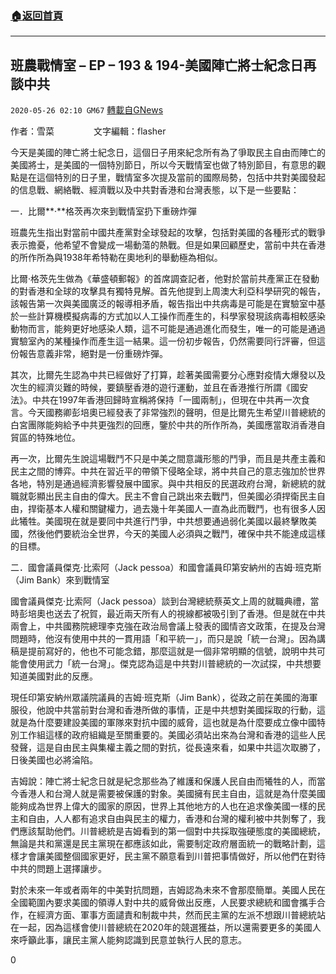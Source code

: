 ###  [:house:返回首頁](https://github.com/ourhimalayas/txt)
---

## 班農戰情室 &#8211; EP &#8211; 193 &amp; 194-美國陣亡將士紀念日再談中共
`2020-05-26 02:10 GM67` [轉載自GNews](https://gnews.org/zh-hant/212972/)

作者：雪菜                文字編輯：flasher

今天是美國的陣亡將士紀念日，這個日子用來紀念所有為了爭取民主自由而陣亡的美國將士，是美國的一個特別節日，所以今天戰情室也做了特別節目，有意思的觀點是在這個特別的日子里，戰情室多次提及當前的國際局勢，包括中共對美國發起的信息戰、網絡戰、經濟戰以及中共對香港和台灣表態，以下是一些要點：

一．比爾**·**格茨再次來到戰情室扔下重磅炸彈

班農先生指出對當前中國共產黨對全球發起的攻擊，包括對美國的各種形式的戰爭表示擔憂，他希望不會變成一場動蕩的熱戰。但是如果回顧歷史，當前中共在香港的所作所為與1938年希特勒在奧地利的舉動極為相似。

比爾·格茨先生做為《華盛頓郵報》的首席調查記者，他對於當前共產黨正在發動的對香港和全球的攻擊具有獨特見解。首先他提到上周澳大利亞科學研究的報告，該報告第一次與美國廣泛的報導相矛盾，報告指出中共病毒是可能是在實驗室中基於一些計算機模擬病毒的方式加以人工操作而產生的，科學家發現該病毒相較感染動物而言，能夠更好地感染人類，這不可能是通過進化而發生，唯一的可能是通過實驗室內的某種操作而產生這一結果。這一份初步報告，仍然需要同行評審，但這份報告意義非常，絕對是一份重磅炸彈。

其次，比爾先生認為中共已經做好了打算，趁著美國需要分心應對疫情大爆發以及次生的經濟災難的時候，要鎮壓香港的遊行運動，並且在香港推行所謂《國安法》。中共在1997年香港回歸時宣稱將保持「一國兩制」，但現在中共再一次食言。今天國務卿彭培奧已經發表了非常強烈的聲明，但是比爾先生希望川普總統的白宮團隊能夠給予中共更強烈的回應，鑒於中共的所作所為，美國應當取消香港自貿區的特殊地位。

再一次，比爾先生說這場戰鬥不只是中美之間意識形態的鬥爭，而且是共產主義和民主之間的博弈。中共在習近平的帶領下侵略全球，將中共自己的意志強加於世界各地，特別是通過經濟影響發展中國家。與中共相反的民選政府台灣，新總統的就職就彰顯出民主自由的偉大。民主不會自己跳出來去戰鬥，但美國必須捍衛民主自由，捍衛基本人權和關鍵權力，過去幾十年美國人一直為此而戰鬥，也有很多人因此犧牲。美國現在就是要同中共進行鬥爭，中共想要通過弱化美國以最終擊敗美國，然後他們要統治全世界，今天的美國人必須與之戰鬥，確保中共不能達成這樣的目標。

二．國會議員傑克·比索阿（Jack pessoa）和國會議員印第安納州的吉姆·班克斯（Jim Bank）來到戰情室

國會議員傑克·比索阿（Jack pessoa）談到台灣總統蔡英文上周的就職典禮，當時彭培奧也送去了祝賀，最近兩天所有人的視線都被吸引到了香港。但是就在中共兩會上，中共國務院總理李克強在政治局會議上發表的國情咨文政策，在提及台灣問題時，他沒有使用中共的一貫用語「和平統一」，而只是說「統一台灣」。因為講稿是提前寫好的，他也不可能念錯，那麼這就是一個非常明顯的信號，說明中共可能會使用武力「統一台灣」。傑克認為這是中共對川普總統的一次試探，中共想要知道美國對此的反應。

現任印第安納州眾議院議員的吉姆·班克斯（Jim Bank），從政之前在美國的海軍服役，他說中共當前對台灣和香港所做的事情，正是中共想對美國採取的行動，這就是為什麼要建設美國的軍隊來對抗中國的威脅，這也就是為什麼要成立像中國特別工作組這樣的政府組織是至關重要的。美國必須站出來為台灣和香港的這些人民發聲，這是自由民主與集權主義之間的對抗，從長遠來看，如果中共這次取勝了，日後美國也必將淪陷。

吉姆說：陣亡將士紀念日就是紀念那些為了維護和保護人民自由而犧牲的人，而當今香港人和台灣人就是需要被保護的對象。美國擁有民主自由，這就是為什麼美國能夠成為世界上偉大的國家的原因，世界上其他地方的人也在追求像美國一樣的民主和自由，人人都有追求自由與民主的權力，香港和台灣的權利被中共剝奪了，我們應該幫助他們。川普總統是吉姆看到的第一個對中共採取強硬態度的美國總統，無論是共和黨還是民主黨現在都應該如此，需要制定政府層面統一的戰略計劃，這樣才會讓美國整個國家更好，民主黨不願意看到川普把事情做好，所以他們在對待中共的問題上選擇讓步。

對於未來一年或者兩年的中美對抗問題，吉姆認為未來不會那麼簡單。美國人民在全國範圍內要求美國的領導人對中共的威脅做出反應，人民要求總統和國會攜手合作，在經濟方面、軍事方面譴責和制裁中共，然而民主黨的左派不想跟川普總統站在一起，因為這樣會使川普總統在2020年的競選獲益，所以還需要更多的美國人來呼籲此事，讓民主黨人能夠認識到民意並執行人民的意志。



0
